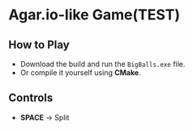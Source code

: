 # Agar.io-like Game(TEST)

## How to Play
- Download the build and run the `BigBalls.exe` file.  
- Or compile it yourself using **CMake**.  

## Controls
- **SPACE** → Split  
